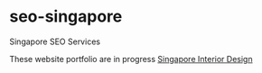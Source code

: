 # seo-singapore
Singapore SEO Services

These website portfolio are in progress
<a href="https://singaporeinteriordesign.com/">Singapore Interior Design</a>

